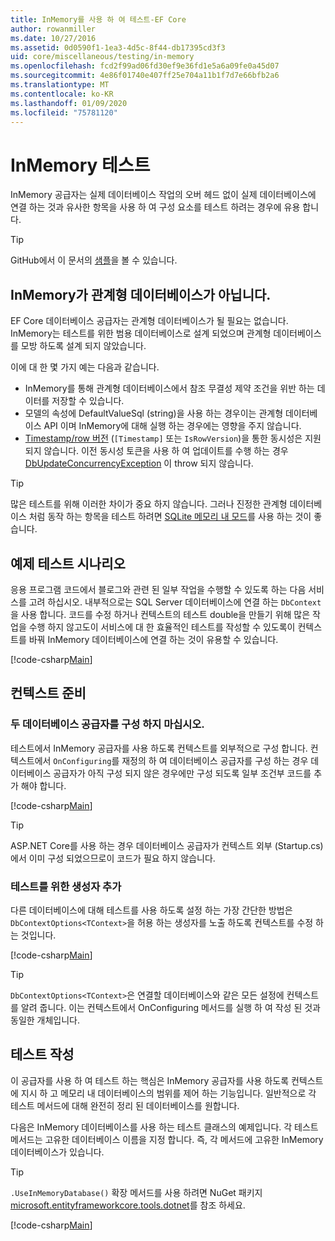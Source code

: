 ```yaml
---
title: InMemory를 사용 하 여 테스트-EF Core
author: rowanmiller
ms.date: 10/27/2016
ms.assetid: 0d0590f1-1ea3-4d5c-8f44-db17395cd3f3
uid: core/miscellaneous/testing/in-memory
ms.openlocfilehash: fcd2f99ad06fd30ef9e36fd1e5a6a09fe0a45d07
ms.sourcegitcommit: 4e86f01740e407ff25e704a11b1f7d7e66bfb2a6
ms.translationtype: MT
ms.contentlocale: ko-KR
ms.lasthandoff: 01/09/2020
ms.locfileid: "75781120"
---
```

# <a name="testing-with-inmemory"></a>InMemory 테스트

InMemory 공급자는 실제 데이터베이스 작업의 오버 헤드 없이 실제 데이터베이스에 연결 하는 것과 유사한 항목을 사용 하 여 구성 요소를 테스트 하려는 경우에 유용 합니다.

> [!TIP]  
> GitHub에서 이 문서의 [샘플](https://github.com/aspnet/EntityFramework.Docs/tree/master/samples/core/Miscellaneous/Testing)을 볼 수 있습니다.

## <a name="inmemory-is-not-a-relational-database"></a>InMemory가 관계형 데이터베이스가 아닙니다.

EF Core 데이터베이스 공급자는 관계형 데이터베이스가 될 필요는 없습니다. InMemory는 테스트를 위한 범용 데이터베이스로 설계 되었으며 관계형 데이터베이스를 모방 하도록 설계 되지 않았습니다.

이에 대 한 몇 가지 예는 다음과 같습니다.

* InMemory를 통해 관계형 데이터베이스에서 참조 무결성 제약 조건을 위반 하는 데이터를 저장할 수 있습니다.
* 모델의 속성에 DefaultValueSql (string)을 사용 하는 경우이는 관계형 데이터베이스 API 이며 InMemory에 대해 실행 하는 경우에는 영향을 주지 않습니다.
* [Timestamp/row 버전](xref:core/modeling/concurrency#timestamprowversion) (`[Timestamp]` 또는 `IsRowVersion`)을 통한 동시성은 지원 되지 않습니다. 이전 동시성 토큰을 사용 하 여 업데이트를 수행 하는 경우 [DbUpdateConcurrencyException](https://docs.microsoft.com/dotnet/api/microsoft.entityframeworkcore.dbupdateconcurrencyexception) 이 throw 되지 않습니다.

> [!TIP]  
> 많은 테스트를 위해 이러한 차이가 중요 하지 않습니다. 그러나 진정한 관계형 데이터베이스 처럼 동작 하는 항목을 테스트 하려면 [SQLite 메모리 내 모드](sqlite.md)를 사용 하는 것이 좋습니다.

## <a name="example-testing-scenario"></a>예제 테스트 시나리오

응용 프로그램 코드에서 블로그와 관련 된 일부 작업을 수행할 수 있도록 하는 다음 서비스를 고려 하십시오. 내부적으로는 SQL Server 데이터베이스에 연결 하는 `DbContext`을 사용 합니다. 코드를 수정 하거나 컨텍스트의 테스트 double을 만들기 위해 많은 작업을 수행 하지 않고도이 서비스에 대 한 효율적인 테스트를 작성할 수 있도록이 컨텍스트를 바꿔 InMemory 데이터베이스에 연결 하는 것이 유용할 수 있습니다.

[!code-csharp[Main](../../../../samples/core/Miscellaneous/Testing/BusinessLogic/BlogService.cs)]

## <a name="get-your-context-ready"></a>컨텍스트 준비

### <a name="avoid-configuring-two-database-providers"></a>두 데이터베이스 공급자를 구성 하지 마십시오.

테스트에서 InMemory 공급자를 사용 하도록 컨텍스트를 외부적으로 구성 합니다. 컨텍스트에서 `OnConfiguring`를 재정의 하 여 데이터베이스 공급자를 구성 하는 경우 데이터베이스 공급자가 아직 구성 되지 않은 경우에만 구성 되도록 일부 조건부 코드를 추가 해야 합니다.

[!code-csharp[Main](../../../../samples/core/Miscellaneous/Testing/BusinessLogic/BloggingContext.cs#OnConfiguring)]

> [!TIP]  
> ASP.NET Core를 사용 하는 경우 데이터베이스 공급자가 컨텍스트 외부 (Startup.cs)에서 이미 구성 되었으므로이 코드가 필요 하지 않습니다.

### <a name="add-a-constructor-for-testing"></a>테스트를 위한 생성자 추가

다른 데이터베이스에 대해 테스트를 사용 하도록 설정 하는 가장 간단한 방법은 `DbContextOptions<TContext>`을 허용 하는 생성자를 노출 하도록 컨텍스트를 수정 하는 것입니다.

[!code-csharp[Main](../../../../samples/core/Miscellaneous/Testing/BusinessLogic/BloggingContext.cs#Constructors)]

> [!TIP]  
> `DbContextOptions<TContext>`은 연결할 데이터베이스와 같은 모든 설정에 컨텍스트를 알려 줍니다. 이는 컨텍스트에서 OnConfiguring 메서드를 실행 하 여 작성 된 것과 동일한 개체입니다.

## <a name="writing-tests"></a>테스트 작성

이 공급자를 사용 하 여 테스트 하는 핵심은 InMemory 공급자를 사용 하도록 컨텍스트에 지시 하 고 메모리 내 데이터베이스의 범위를 제어 하는 기능입니다. 일반적으로 각 테스트 메서드에 대해 완전히 정리 된 데이터베이스를 원합니다.

다음은 InMemory 데이터베이스를 사용 하는 테스트 클래스의 예제입니다. 각 테스트 메서드는 고유한 데이터베이스 이름을 지정 합니다. 즉, 각 메서드에 고유한 InMemory 데이터베이스가 있습니다.

>[!TIP]
> `.UseInMemoryDatabase()` 확장 메서드를 사용 하려면 NuGet 패키지 [microsoft.entityframeworkcore.tools.dotnet](https://www.nuget.org/packages/Microsoft.EntityFrameworkCore.InMemory/)를 참조 하세요.

[!code-csharp[Main](../../../../samples/core/Miscellaneous/Testing/TestProject/InMemory/BlogServiceTests.cs)]
